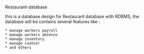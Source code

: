 Restaurant-database

this is a database design for Restaurant database with RDBMS, 
the database will be contains several features like :

    * manage workers payroll
    * manage workers absence
    * manage inventory 
    * manage cashier
    * and others
    
